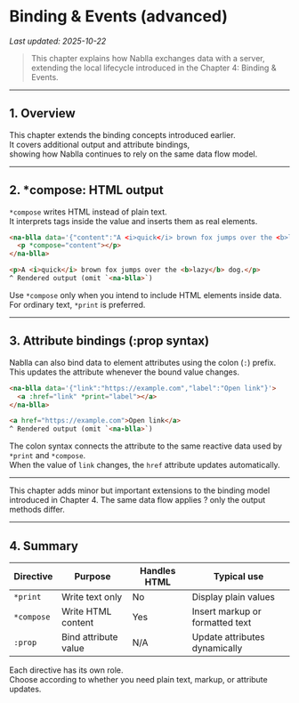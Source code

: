 # Binding & Events (advanced)
_Last updated: 2025-10-22_

>This chapter explains how Nablla exchanges data with a server, extending the local lifecycle introduced in the Chapter 4: Binding & Events.  

---

## 1. Overview  

This chapter extends the binding concepts introduced earlier.  
It covers additional output and attribute bindings,  
showing how Nablla continues to rely on the same data flow model.  

---

## 2. *compose: HTML output  

`*compose` writes HTML instead of plain text.  
It interprets tags inside the value and inserts them as real elements.  

```html
<na-blla data='{"content":"A <i>quick</i> brown fox jumps over the <b>lazy</b> dog."}'>
  <p *compose="content"></p>
</na-blla>

<p>A <i>quick</i> brown fox jumps over the <b>lazy</b> dog.</p>  
^ Rendered output (omit `<na-blla>`)  

```
Use `*compose` only when you intend to include HTML elements inside data.  
For ordinary text, `*print` is preferred.  

---

## 3. Attribute bindings (:prop syntax)  

Nablla can also bind data to element attributes using the colon (`:`) prefix.  
This updates the attribute whenever the bound value changes.  

```html
<na-blla data='{"link":"https://example.com","label":"Open link"}'>
  <a :href="link" *print="label"></a>
</na-blla>

<a href="https://example.com">Open link</a>  
^ Rendered output (omit `<na-blla>`)  

```

The colon syntax connects the attribute to the same reactive data used by `*print` and `*compose`.  
When the value of `link` changes, the `href` attribute updates automatically.  

---

This chapter adds minor but important extensions to the binding model introduced in Chapter 4.
The same data flow applies ? only the output methods differ.

---

## 4. Summary  

Directive | Purpose | Handles HTML | Typical use  
-----------|----------|---------------|--------------  
`*print` | Write text only | No | Display plain values  
`*compose` | Write HTML content | Yes | Insert markup or formatted text  
`:prop` | Bind attribute value | N/A | Update attributes dynamically  

Each directive has its own role.  
Choose according to whether you need plain text, markup, or attribute updates.
